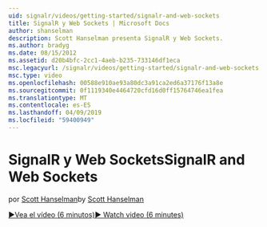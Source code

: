```yaml
---
uid: signalr/videos/getting-started/signalr-and-web-sockets
title: SignalR y Web Sockets | Microsoft Docs
author: shanselman
description: Scott Hanselman presenta SignalR y Web Sockets.
ms.author: bradyg
ms.date: 08/15/2012
ms.assetid: d20b4bfc-2cc1-4aeb-b235-733146df1eca
msc.legacyurl: /signalr/videos/getting-started/signalr-and-web-sockets
msc.type: video
ms.openlocfilehash: 00588e910ae93a80dc3a91ca2ed6a37176f13a8e
ms.sourcegitcommit: 0f1119340e4464720cfd16d0ff15764746ea1fea
ms.translationtype: MT
ms.contentlocale: es-ES
ms.lasthandoff: 04/09/2019
ms.locfileid: "59400949"
---
```

# <a name="signalr-and-web-sockets"></a><span data-ttu-id="eb3be-103">SignalR y Web Sockets</span><span class="sxs-lookup"><span data-stu-id="eb3be-103">SignalR and Web Sockets</span></span>

<span data-ttu-id="eb3be-104">por [Scott Hanselman](https://github.com/shanselman)</span><span class="sxs-lookup"><span data-stu-id="eb3be-104">by [Scott Hanselman](https://github.com/shanselman)</span></span>

[<span data-ttu-id="eb3be-105">&#9654;Vea el vídeo (6 minutos)</span><span class="sxs-lookup"><span data-stu-id="eb3be-105">&#9654; Watch video (6 minutes)</span></span>](https://channel9.msdn.com/Blogs/ASP-NET-Site-Videos/signalr-and-web-sockets)
